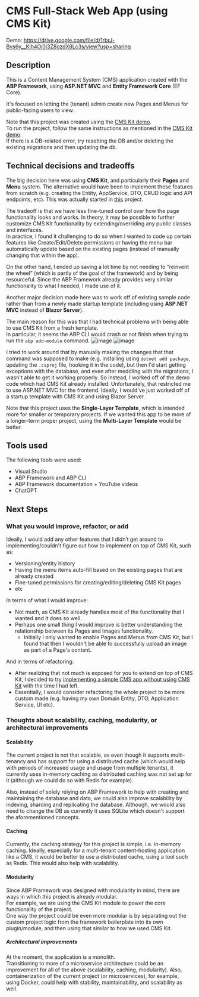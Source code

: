 # CMS Full-Stack Web App (using CMS Kit)

Demo: https://drive.google.com/file/d/1rbrJ-Bvs6y__Klh4Oi0l3Z8ozdX8Lc3s/view?usp=sharing

## Description

This is a Content Management System (CMS) application created with the **ABP Framework**, using **ASP.NET MVC** and **Entity Framework Core** (EF Core).  

It's focused on letting the (tenant) admin create new Pages and Menus for public-facing users to view.

Note that this project was created using the [CMS Kit demo](https://github.com/abpframework/cms-kit-demo/).   
To run the project, follow the same instructions as mentioned in the [CMS Kit demo](https://github.com/abpframework/cms-kit-demo/).    
If there is a DB-related error, try resetting the DB and/or deleting the existing migrations and then updating the db.

## Technical decisions and tradeoffs 

The big decision here was using **CMS Kit**, and particularly their **Pages** and **Menu** system. 
The alternative would have been to implement these features from scratch (e.g. creating the Entity, AppService, DTO, CRUD logic and API endpoints, etc). This was actually started in [this](https://github.com/dcostiuc/CmsPages) project.  
  
The tradeoff is that we have less fine-tuned control over how the page functionality looks and works. In theory, it may be possible to further customize CMS Kit functionality by extending/overriding any public classes and interfaces.  
In practice, I found it challenging to do so when I wanted to code up certain features like Create/Edit/Delete permissions or having the menu bar automatically update based on the existing pages (instead of manually changing that within the app).  

On the other hand, I ended up saving a lot time by not needing to “reinvent the wheel” (which is partly of the goal of the framework) and by being resourceful.
Since the ABP Framework already provides very similar functionality to what I needed, I made use of it.  
  
Another major decision made here was to work off of existing sample code rather than from a newly made startup template (including using **ASP.NET MVC** instead of **Blazor Server**).  
  
The main reason for this was that I had technical problems with being able to use CMS Kit from a fresh template.   
In particular, it seems the ABP CLI would crash or not finish when trying to run the `abp add-module` command.
![image](https://github.com/user-attachments/assets/dbbcba1f-0d02-4abf-b3a0-45b3576eb474)
![image](https://github.com/user-attachments/assets/66c06b3a-b5b9-4c02-b32d-3ec29f81d1ff)

I tried to work around that by manually making the changes that that command was supposed to make (e.g. installing using `dotnet add package`, updating the `.csproj` file, hooking it in the code), but then I'd start getting exceptions with the database, and even after meddling with the migrations, I wasn't able to get it working properly.
So instead, I worked off of the demo code which had CMS Kit already installed. Unfortunately, that restricted me to use ASP.NET MVC for the frontend.
Ideally, I would've just worked off of a startup template with CMS Kit and using Blazor Server. 

Note that this project uses the **Single-Layer Template**, which is intended more for smaller or temporary projects. 
If we wanted this app to be more of a longer-term proper project, using the **Multi-Layer Template** would be better. 

## Tools used

The following tools were used:
- Visual Studio
- ABP Framework and ABP CLI
- ABP Framework documentation + YouTube videos
- ChatGPT

## Next Steps

### What you would improve, refactor, or add 

Ideally, I would add any other features that I didn’t get around to implementing/couldn't figure out how to implement on top of CMS Kit, such as:
- Versioning/entity history
- Having the menu items auto-fill based on the existing pages that are already created
- Fine-tuned permissions for creating/editing/deleting CMS Kit pages
- etc


In terms of what I would improve:
- Not much, as CMS Kit already handles most of the functionality that I wanted and it does so well.
- Perhaps one small thing I would improve is better understanding the relationship between its Pages and Images functionality.  
   - Initially I only wanted to enable Pages and Menus from CMS Kit, but I found that then I wouldn't be able to successfully upload an image as part of a Page's content.


And in terms of refactoring:
- After realizing that not much is exposed for you to extend on top of CMS Kit, I decided to try [implementing a simple CMS app without using CMS Kit](https://github.com/dcostiuc/CmsPages) with the time I had left.
- Essentially, I would consider refactoring the whole project to be more custom made (e.g. having my own Domain Entity, DTO, Application Service, UI etc).

### Thoughts about scalability, caching, modularity, or architectural improvements

#### Scalability
The current project is not that scalable, as even though it supports multi-tenancy and has support for using a distributed cache (which would help with periods of increased usage and usage from multiple tenants), it currently uses in-memory caching as distributed caching was not set up for it (although we could do so with Redis for example).  
  
Also, instead of solely relying on ABP Framework to help with creating and maintaining the database and data, we could also improve scalability by indexing, sharding and replicating the database. Although, we would also need to change the DB as currently it uses SQLite which doesn't support the aforementioned concepts.

#### Caching
Currently, the caching strategy for this project is simple, i.e. in-memory caching.
Ideally, especially for a multi-tenant content-hosting application like a CMS, it would be better to use a distributed cache, using a tool such as Redis. 
This would also help with scalability.

#### Modularity
Since ABP Framework was designed with modularity in mind, there are ways in which this project is already modular.  
For example, we are using the CMS Kit module to power the core functionality of the project.  
One way the project could be even more modular is by separating out the custom project logic from the framework boilerplate into its own plugin/module, and then using that similar to how we used CMS Kit.  

##### Architectural improvements
At the moment, the application is a monolith.   
Transitioning to more of a microservice architecture could be an improvement for all of the above (scalability, caching, modularity). 
Also, containerization of the current project (or microservices), for example, using Docker, could help with stability, maintainability, and scalability as well.

